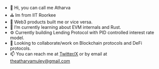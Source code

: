 - 👋 Hi, you can call me Atharva
- ⛪️ Im from IIT Roorkee
- 👀 Web3 products built me or vice versa.
- 🌱 I’m currently learning about EVM internals and Rust.
- ⚙️ Currently building Lending Protocol with PID controlled interest rate model.
- 💞️ Looking to collaborate/work on Blockchain protocols and DeFi protocols.
- 📫 You can reach me at [Twitter/X](https://x.com/atharvamuley) or by email at [theatharvamuley@gmail.com](mailto:theatharvamuley@gmail.com)
